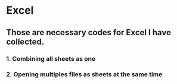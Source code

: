 # Excel
## Those are necessary codes for Excel I have collected.
### 1. Combining all sheets as one
### 2. Opening multiples files as sheets at the same time
